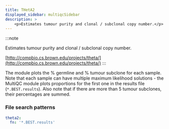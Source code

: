 ```yaml
---
title: THetA2
displayed_sidebar: multiqcSidebar
description: >
    <p>Estimates tumour purity and clonal / subclonal copy number.</p>
---
```


<!--
~~~~~ DO NOT EDIT ~~~~~
This file is autogenerated from the MultiQC module python docstring.
Do not edit the markdown, it will be overwritten.

File path for the source of this content: multiqc/modules/theta2/theta2.py
~~~~~~~~~~~~~~~~~~~~~~~
-->

:::note
<p>Estimates tumour purity and clonal / subclonal copy number.</p>

[http://compbio.cs.brown.edu/projects/theta/](http://compbio.cs.brown.edu/projects/theta/)
:::

The module plots the % germline and % tumour subclone for each sample.
Note that each sample can have multiple maximum likelihood solutions - the MultiQC
module plots proportions for the first one in the results file (`*.BEST.results`).
Also note that if there are more than 5 tumour subclones, their percentages are summed.

### File search patterns

```yaml
theta2:
  fn: '*.BEST.results'
```
    